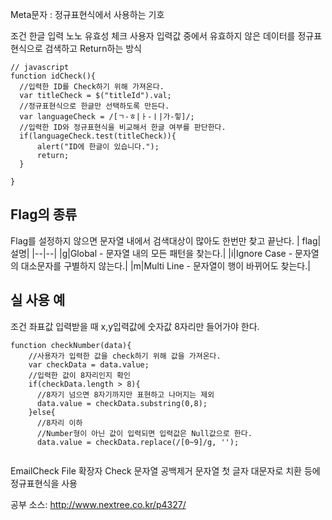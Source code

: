 

Meta문자 : 정규표현식에서 사용하는 기호










조건
한글 입력 노노 유효성 체크
사용자 입력값 중에서 유효하지 않은 데이터를 정규표현식으로 검색하고 Return하는 방식
```
// javascript
function idCheck(){
  //입력한 ID를 Check하기 위해 가져온다.
  var titleCheck = $("titleId").val;
  //정규표현식으로 한글만 선택하도록 만든다.
  var languageCheck = /[ㄱ-ㅎ|ㅏ-ㅣ|가-힣]/;
  //입력한 ID와 정규표현식을 비교해서 한글 여부를 판단한다.
  if(languageCheck.test(titleCheck)){
      alert("ID에 한글이 있습니다.");
      return;
  }

}

```

## Flag의 종류

Flag를 설정하지 않으면 문자열 내에서 검색대상이 많아도 한번만 찾고 끝난다.
| flag|  설명|
|--|--|
|g|Global - 문자열 내의 모든 패턴을 찾는다.|
|i|Ignore Case - 문자열의 대소문자를 구별하지 않는다.|
|m|Multi Line - 문자열이 행이 바뀌어도 찾는다.|



## 실 사용 예
조건
좌표값 입력받을 때 x,y입력값에 숫자값 8자리만 들어가야 한다.
```
function checkNumber(data){
    //사용자가 입력한 값을 check하기 위해 값을 가져온다.
    var checkData = data.value;
    //입력한 값이 8자리인지 확인
    if(checkData.length > 8){
      //8자기 넘으면 8자기까지만 표현하고 나머지는 제외
      data.value = checkData.substring(0,8);
    }else{
      //8자리 이하
      //Number형이 아닌 값이 입력되면 입력값은 Null값으로 한다.
      data.value = checkData.replace(/[0~9]/g, '');
      
```

EmailCheck
File 확장자 Check
문자열 공백제거
문자열 첫 글자 대문자로 치환
등에 정규표현식을 사용


공부 소스: http://www.nextree.co.kr/p4327/
